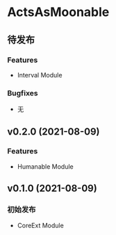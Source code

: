 # ActsAsMoonable

## 待发布

### Features
* Interval Module

### Bugfixes
* 无


## v0.2.0 (2021-08-09)

### Features
* Humanable Module


## v0.1.0 (2021-08-09)

### 初始发布

* CoreExt Module
